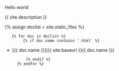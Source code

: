 Hello world

{{ site.description }}

   {% assign doclist = site.static_files  %}
   
       {% for doc in doclist %}
            {% if doc.name contains '.html' %}
- [{{ doc.name }}]({{ site.baseurl }}{{ doc.name }})
                
            {% endif %}
        {% endfor %}
   
